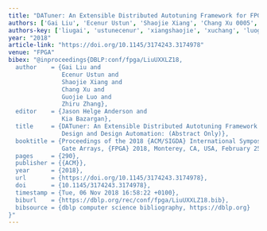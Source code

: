 ```yaml
---
title: "DATuner: An Extensible Distributed Autotuning Framework for FPGA Design and Design Automation"
authors: ['Gai Liu', 'Ecenur Ustun', 'Shaojie Xiang', 'Chang Xu 0005', 'Guojie Luo', 'Zhiru Zhang']
authors-key: ['liugai', 'ustunecenur', 'xiangshaojie', 'xuchang', 'luoguojie', 'zhangzhiru']
year: "2018"
article-link: "https://doi.org/10.1145/3174243.3174978"
venue: "FPGA"
bibex: "@inproceedings{DBLP:conf/fpga/LiuUXXLZ18,
  author    = {Gai Liu and
               Ecenur Ustun and
               Shaojie Xiang and
               Chang Xu and
               Guojie Luo and
               Zhiru Zhang},
  editor    = {Jason Helge Anderson and
               Kia Bazargan},
  title     = {DATuner: An Extensible Distributed Autotuning Framework for {FPGA}
               Design and Design Automation: (Abstract Only)},
  booktitle = {Proceedings of the 2018 {ACM/SIGDA} International Symposium on Field-Programmable
               Gate Arrays, {FPGA} 2018, Monterey, CA, USA, February 25-27, 2018},
  pages     = {290},
  publisher = {{ACM}},
  year      = {2018},
  url       = {https://doi.org/10.1145/3174243.3174978},
  doi       = {10.1145/3174243.3174978},
  timestamp = {Tue, 06 Nov 2018 16:58:22 +0100},
  biburl    = {https://dblp.org/rec/conf/fpga/LiuUXXLZ18.bib},
  bibsource = {dblp computer science bibliography, https://dblp.org}
}"
---
```

